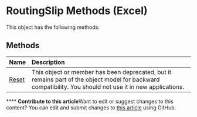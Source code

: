 
# RoutingSlip Methods (Excel)
This object has the following methods:

## Methods



|**Name**|**Description**|
|:-----|:-----|
| [Reset](904f64ba-2828-3940-acc0-324845bb055d.md)|This object or member has been deprecated, but it remains part of the object model for backward compatibility. You should not use it in new applications.|

****   **Contribute to this article**Want to edit or suggest changes to this content? You can edit and submit changes to  [this article](https://github.com/jhershey00/VBA_Excel_Test/OpenXMLCon/articles/ef287d11-b4ed-4531-b1be-a6696f8ceb9e.md) using GitHub.

